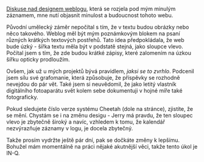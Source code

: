 <!-- dcterms:identifier = riderweblog#26 -->
<!-- dcterms:title = Nový design bude! -->
<!-- np9:categoryId = 2 -->
<!-- x4w:category = Lidé a jiná zvěř -->
<!-- np9:authorId = 1 -->
<!-- np9:authorEmail = michal.valasek@altairis.cz -->
<!-- dcterms:creator = Michal Altair Valášek -->
<!-- dcterms:created = 2003-03-19T15:34:59+01:00 -->
<!-- dcterms:dateAccepted = 2003-03-19T15:34:59+01:00 -->

[Diskuse nad designem weblogu](http://weblog.rider.cz/CommentList.aspx?day=20030317), která se rozjela pod mým minulým záznamem, mne nutí objasnit minulost a budoucnost tohoto webu.

Původní umělecký záměr nepočítal s tím, že v textu budou obrázky nebo něco takového. Weblog měl být mým poznámkovým blokem na psaní různých krátkých textových postřehů. Tato idea předpokládala, že web bude úzký - šířka textu měla být v podstatě stejná, jako sloupce vlevo. Počítal jsem s tím, že zde budou krátké zápisy, které zalomením na úzkou šířku opticky prodloužím.

Ovšem, jak už u mých projektů bývá pravidlem, *jaksi se to zvrhlo*. Podcenil jsem sílu své grafomanie, která způsobuje, že příspěvky se rozhodně nevejdou do pár vět. Také jsem si neuvědomil, že jako letitý vlastník digitálního fotoaparátu svět kolem sebe dokumentuji v hojné míře také fotograficky.

Pokud sledujete číslo verze systému Cheetah (dole na stránce), zjistíte, že se mění. Chystám se i na změnu desigu - Jerry má pravdu, že ten sloupec vlevo je zbytečně široký a navíc, vzhledem k tomu, že kalendář nezvýrazňuje záznamy v logu, je docela zbytečný.

Takže prosím vydržte ještě pár dní, pak se dočkáte změny k lepšímu. Bohužel mám momentálně na práci nějaké akutnější věci, takže tento úkol je IN-Q.